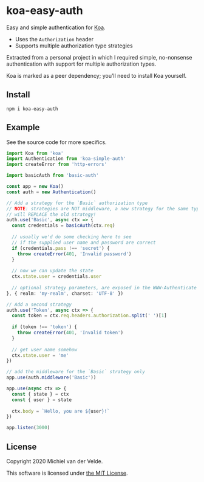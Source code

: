 # koa-easy-auth

Easy and simple authentication for [Koa](https://github.com/koajs/koa).

* Uses the `Authorization` header
* Supports multiple authorization type strategies

Extracted from a personal project in which I required simple, no-nonsense
authentication with support for multiple authorization types.

Koa is marked as a peer dependency; you'll need to install Koa yourself.

## Install

```
npm i koa-easy-auth
```

## Example

See the source code for more specifics.

```ts
import Koa from 'koa'
import Authentication from 'koa-simple-auth'
import createError from 'http-errors'

import basicAuth from 'basic-auth'

const app = new Koa()
const auth = new Authentication()

// Add a strategy for the `Basic` authorization type
// NOTE: strategies are NOT middleware, a new strategy for the same type
// will REPLACE the old strategy!
auth.use('Basic', async ctx => {
  const credentials = basicAuth(ctx.req)
  
  // usually we'd do some checking here to see
  // if the supplied user name and password are correct
  if (credentials.pass !== 'secret') {
    throw createError(401, 'Invalid password')
  }
  
  // now we can update the state
  ctx.state.user = credentials.user
  
  // optional strategy parameters, are exposed in the WWW-Authenticate header
}, { realm: 'my-realm', charset: 'UTF-8' })

// Add a second strategy
auth.use('Token', async ctx => {
  const token = ctx.req.headers.authorization.split(' ')[1]
  
  if (token !== 'token') {
    throw createError(401, 'Invalid token')
  }
  
  // get user name somehow
  ctx.state.user = 'me'
})

// add the middleware for the `Basic` strategy only
app.use(auth.middleware('Basic'))

app.use(async ctx => {
  const { state } = ctx
  const { user } = state
  
  ctx.body = `Hello, you are ${user}!`
})

app.listen(3000)
```

## License

Copyright 2020 Michiel van der Velde.

This software is licensed under [the MIT License](LICENSE).
